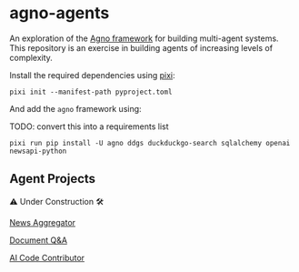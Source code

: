 # agno-agents

An exploration of the [Agno framework](https://docs.agno.com/introduction) for building multi-agent systems. This repository is an exercise in building agents of increasing levels of complexity.

Install the required dependencies using [pixi](https://pixi.sh/latest/):

```shell
pixi init --manifest-path pyproject.toml
```

And add the `agno` framework using:

TODO: convert this into a requirements list

```shell
pixi run pip install -U agno ddgs duckduckgo-search sqlalchemy openai newsapi-python
```

## Agent Projects

⚠️ Under Construction 🛠️

[News Aggregator](/src/news_aggregator/README.md)

[Document Q&A](/src/document_QA/README.md)

[AI Code Contributor](/src/ai_code_contributor/README.md)
